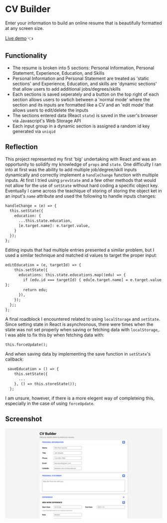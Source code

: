 # CV Builder

Enter your information to build an online resume that is beautifully formatted at any screen size.

[Live demo](https://gregolive.github.io/cv-builder/) 👈

## Functionality

- The resume is broken into 5 sections: Personal Information, Personal Statement, Experience, Education, and Skills
- Personal Information and Personal Statement are treated as 'static sections' and Experience, Education, and skills are 'dynamic sections' that allow users to add additional jobs/degrees/skills
- Each sections is saved seperately and a button on the top right of each section allows users to swtich between a 'normal mode' where the section and its inputs are formatted like a CV and an 'edit mode' that allows users to edit/delete the inputs
- The sections entered data (React <code>state</code>) is saved in the user's browser via Javascript's Web Storage API 
- Each input group in a dynamic section is assigned a random id key generated via <code>uniqid</code>

## Reflection

This project represented my first 'big' undertaking with React and was an opportunity to solidify my knowledge of <code>props</code> and <code>state</code>. One difficulty I ran into at first was the ability to add multiple job/degree/skill inputs dynamically and correctly implement a <code>handleChange</code> function with multiple inputs. At first I tried using <code>prevState</code> and a few other methods that would not allow for the use of <code>setState</code> without hard coding a specific object key. Eventually I came across the teachique of storing of storing the object ket in an input's <code>name</code> attribute and used the following to handle inputs changes:

````
handleChange = (e) => {
  this.setState({
    education: {
      ...this.state.education, 
      [e.target.name]: e.target.value,
    }
  });
};
````

Editing inputs that had multiple entries presented a similar problem, but I used a similar technique and matched id values to target the proper input:

````
editEducation = (e, targetId) => {
    this.setState({
      educations: this.state.educations.map((edu) => {
        if (edu.id === targetId) { edu[e.target.name] = e.target.value };
        return edu; 
      }),
    });
  };;
};
````

A final roadblock I encountered related to using <code>localStorage</code> and <code>setState</code>. Since setting state in React is asynchronous, there were times when the state was not set properly when saving or fetching data with <code>localStorage</code>,. I was able to fix this by when fetching data with:

````
this.forceUpdate();
````

And when saving data by implementing the save function in <code>setState</code>'s callback:

````
 saveEducation = () => {
    this.setState({
      ...
    }, () => this.storeState());
  };
````

I am unsure, however, if there is a more elegent way of completeing this, especially in the case of using <code>forceUpdate</code>.

## Screenshot

<img src='./screenshot.jpg' alt='CV builder screenshot'>
